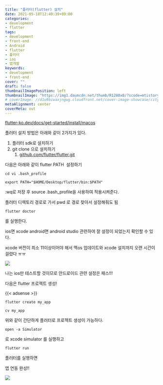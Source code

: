 ```yaml
---
title: "플러터(flutter) 설치"
date: 2021-05-18T12:40:39+09:00
categories: 
- development
- flutter
tags: 
- development
- front-end
- Android
- flutter
- 플러터
- ios
- 앱개발
keywords: 
- development
- front-end
cover: ""
draft: false
thumbnailImagePosition: left
thumbnailImage: "https://img1.daumcdn.net/thumb/R1280x0/?scode=mtistory2&fname=https%3A%2F%2Fblog.kakaocdn.net%2Fdn%2FcvwEfZ%2FbtqIFw2Kt69%2FZrqh8pmu2fyrYUMWykbLwk%2Fimg.png"
# coverImage: //d1u9biwaxjngwg.cloudfront.net/cover-image-showcase/city.jpg
metaAlignment: center
coverMeta: out
---
```


[flutter-ko.dev/docs/get-started/install/macos](https://flutter-ko.dev/docs/get-started/install/macos)


플러터 설치 방법은 아래와 같이 2가지가 있다. 

1.  플러터 sdk로 설치하기 
2.  git clone 으로 설치하기 
    1.  [github.com/flutter/flutter.git](https://github.com/flutter/flutter.git)

다음은 아래와 같이 flutter PATH  설정하기

```
cd vi .bash_profile
```

```
export PATH="$HOME/Desktop/flutter/bin:$PATH"
```

:wq로 저장 후 source .bash\_profile을 사용하여 적용시켜준다.

플러터 디렉토리 경로로 가서 pwd 로 경로 찾아서 설정해줘도 됨

```
flutter doctor 
```

를 실행한다.

ios면 xcode android면 android studio 관련하여 잘 설정이 되었는지 확인할 수 있다. 

xcode 버전이 최소 11이상이어야 해서 맥os 업데이트와 xcode 설치까지 오랜 시간이 걸렸다 ㅠㅠ

![](https://img1.daumcdn.net/thumb/R1280x0/?scode=mtistory2&fname=https%3A%2F%2Fblog.kakaocdn.net%2Fdn%2FbzWjbD%2FbtqIrtUywhh%2FiIIFlKx57k8ecdE1ZdvUz1%2Fimg.png)

나는 ios만 테스트할 것이므로 안드로이드 관련 설정은 패스!!!

다음은 flutter 프로젝트 생성!


{{< adsense >}}

```
flutter create my_app

cv my_app
```

위와 같이 간단하게 플러터로 프로젝트 생성이 가능하다. 

```
open -a Simulator
```

로 xcode simulator 를 실행하고 

```
flutter run
```

플러터를 실행하면 

앱 연동 완성!!

![](https://img1.daumcdn.net/thumb/R1280x0/?scode=mtistory2&fname=https%3A%2F%2Fblog.kakaocdn.net%2Fdn%2FcvwEfZ%2FbtqIFw2Kt69%2FZrqh8pmu2fyrYUMWykbLwk%2Fimg.png)


